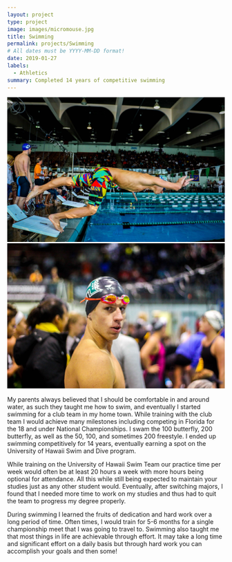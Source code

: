 ```yaml
---
layout: project
type: project
image: images/micromouse.jpg
title: Swimming
permalink: projects/Swimming
# All dates must be YYYY-MM-DD format!
date: 2019-01-27
labels:
  - Athletics
summary: Completed 14 years of competitive swimming
---
```


<div class="ui small rounded images">
  <img class="ui image" src="../images/swimming dive.jpg">
  <img class="ui image" src="../images/james swim.jpg">
</div>


My parents always believed that I should be comfortable in and around water, as such they taught me how to swim, and eventually I started swimming for a club team in my home town. While training with the club team I would achieve many milestones including competing in Florida for the 18 and under National Championships. I swam the 100 butterfly, 200 butterfly, as well as the 50, 100, and sometimes 200 freestyle. I ended up swimming competitively for 14 years, eventually earning a spot on the University of Hawaii Swim and Dive program. 

While training on the University of Hawaii Swim Team our practice time per week would often be at least 20 hours a week with more hours being optional for attendance. All this while still being expected to maintain your studies just as any other student would. Eventually, after switching majors, I found that I needed more time to work on my studies and thus had to quit the team to progress my degree properly.
	
During swimming I learned the fruits of dedication and hard work over a long period of time. Often times, I would train for 5-6 months for a single championship meet that I was going to travel to. Swimming also taught me that most things in life are achievable through effort. It may take a long time and significant effort on a daily basis but through hard work you can accomplish your goals and then some!
	
